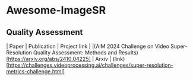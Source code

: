 # Awesome-ImageSR

## Quality Assessment
| Paper | Publication | Project link |
|(AIM 2024 Challenge on Video Super-Resolution Quality Assessment: Methods and Results)[https://arxiv.org/abs/2410.04225] | Arxiv | (link)[https://challenges.videoprocessing.ai/challenges/super-resolution-metrics-challenge.html]
